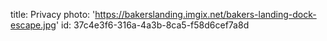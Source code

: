 title: Privacy
photo: 'https://bakerslanding.imgix.net/bakers-landing-dock-escape.jpg'
id: 37c4e3f6-316a-4a3b-8ca5-f58d6cef7a8d
